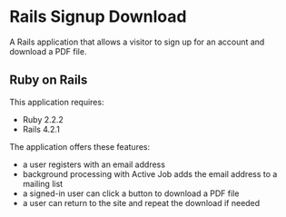 Rails Signup Download
================

 A Rails application that allows a visitor to sign up for an account and download a PDF file.

Ruby on Rails
-------------

This application requires:

- Ruby 2.2.2
- Rails 4.2.1

The application offers these features:

- a user registers with an email address
- background processing with Active Job adds the email address to a mailing list
- a signed-in user can click a button to download a PDF file
- a user can return to the site and repeat the download if needed